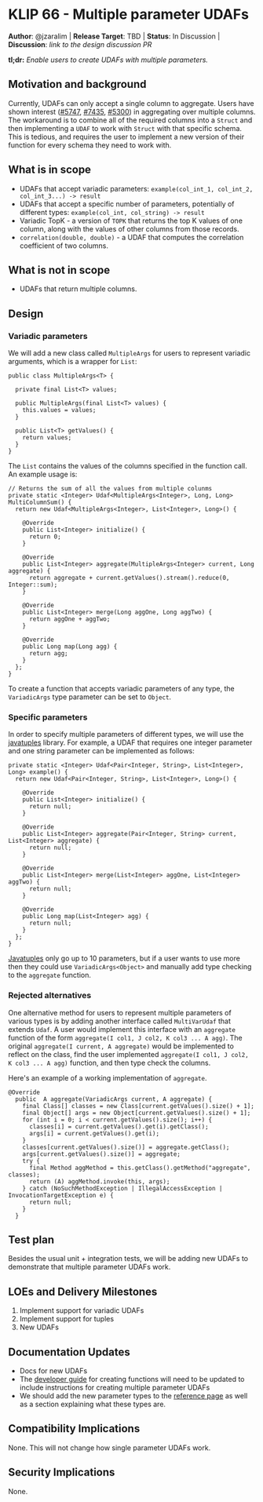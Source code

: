 # KLIP 66 - Multiple parameter UDAFs

**Author**: @jzaralim | 
**Release Target**: TBD | 
**Status**: In Discussion | 
**Discussion**: _link to the design discussion PR_

**tl;dr:** _Enable users to create UDAFs with multiple parameters._

## Motivation and background

Currently, UDAFs can only accept a single column to aggregate. Users have shown interest
([#5747](https://github.com/confluentinc/ksql/issues/5747), [#7435](https://github.com/confluentinc/ksql/issues/7435), [#5300](https://github.com/confluentinc/ksql/issues/5300))
in aggregating over multiple columns. The workaround is to combine all of the required columns into a `Struct` and then implementing a `UDAF` to
work with `Struct` with that specific schema. This is tedious, and requires the user to implement a new version of their function for every schema they need to work with.

## What is in scope

* UDAFs that accept variadic parameters: `example(col_int_1, col_int_2, col_int_3...) -> result`
* UDAFs that accept a specific number of parameters, potentially of different types: `example(col_int, col_string) -> result`
* Variadic TopK - a version of `TOPK` that returns the top K values of one column, along with the values of other columns from those records.
* `correlation(double, double)` - a UDAF that computes the correlation coefficient of two columns.

## What is not in scope

* UDAFs that return multiple columns. 

## Design

### Variadic parameters

We will add a new class called `MultipleArgs` for users to represent variadic arguments, which is a wrapper for `List`:

```
public class MultipleArgs<T> {

  private final List<T> values;

  public MultipleArgs(final List<T> values) {
    this.values = values;
  }

  public List<T> getValues() {
    return values;
  }
}
```

The `List` contains the values of the columns specified in the function call. An example usage is:
```
// Returns the sum of all the values from multiple colunms
private static <Integer> Udaf<MultipleArgs<Integer>, Long, Long> MultiColumnSum() {
  return new Udaf<MultipleArgs<Integer>, List<Integer>, Long>() {

    @Override
    public List<Integer> initialize() {
      return 0;
    }

    @Override
    public List<Integer> aggregate(MultipleArgs<Integer> current, Long aggregate) {
      return aggregate + current.getValues().stream().reduce(0, Integer::sum);
    }

    @Override
    public List<Integer> merge(Long aggOne, Long aggTwo) {
      return aggOne + aggTwo;
    }

    @Override
    public Long map(Long agg) {
      return agg;
    }
  };
}
```

To create a function that accepts variadic parameters of any type, the `VariadicArgs` type parameter can be set to `Object`.

### Specific parameters

In order to specify multiple parameters of different types, we will use the [javatuples](https://www.javatuples.org/) library.
For example, a UDAF that requires one integer parameter and one string parameter can be implemented as follows:

```
private static <Integer> Udaf<Pair<Integer, String>, List<Integer>, Long> example() {
  return new Udaf<Pair<Integer, String>, List<Integer>, Long>() {

    @Override
    public List<Integer> initialize() {
      return null;
    }

    @Override
    public List<Integer> aggregate(Pair<Integer, String> current, List<Integer> aggregate) {
      return null;
    }

    @Override
    public List<Integer> merge(List<Integer> aggOne, List<Integer> aggTwo) {
      return null;
    }

    @Override
    public Long map(List<Integer> agg) {
      return null;
    }
  };
}
```

[Javatuples](https://www.javatuples.org/) only go up to 10 parameters, but if a user wants to use more then they could use `VariadicArgs<Object>` and manually add type checking to the `aggregate` function.

### Rejected alternatives

One alternative method for users to represent multiple parameters of various types is by adding another interface called `MultiVarUdaf` that extends `Udaf`.
A user would implement this interface with an `aggregate` function of the form `aggregate(I col1, J col2, K col3 ... A agg)`. The original `aggregate(I current, A aggregate)`
would be implemented to reflect on the class, find the user implemented `aggregate(I col1, J col2, K col3 ... A agg)` function, and then type check
the columns.

Here's an example of a working implementation of `aggregate`.

```
@Override
  public  A aggregate(VariadicArgs current, A aggregate) {
    final Class[] classes = new Class[current.getValues().size() + 1];
    final Object[] args = new Object[current.getValues().size() + 1];
    for (int i = 0; i < current.getValues().size(); i++) {
      classes[i] = current.getValues().get(i).getClass();
      args[i] = current.getValues().get(i);
    }
    classes[current.getValues().size()] = aggregate.getClass();
    args[current.getValues().size()] = aggregate;
    try {
      final Method aggMethod = this.getClass().getMethod("aggregate", classes);
      return (A) aggMethod.invoke(this, args);
    } catch (NoSuchMethodException | IllegalAccessException | InvocationTargetException e) {
      return null;
    }
  }
```

## Test plan

Besides the usual unit + integration tests, we will be adding new UDAFs to demonstrate that multiple parameter UDAFs work.

## LOEs and Delivery Milestones

1. Implement support for variadic UDAFs
2. Implement support for tuples
3. New UDAFs

## Documentation Updates

* Docs for new UDAFs
* The [developer guide](https://docs.ksqldb.io/en/latest/how-to-guides/create-a-user-defined-function/) for creating functions will need to be updated to include instructions for creating multiple parameter UDAFs
* We should add the new parameter types to the [reference page](https://docs.ksqldb.io/en/latest/reference/user-defined-functions) as well as a section explaining what these types are.

## Compatibility Implications

None. This will not change how single parameter UDAFs work.

## Security Implications

None.
